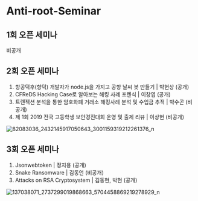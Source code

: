 # Anti-root-Seminar

1회 오픈 세미나
-------------
비공개


2회 오픈 세미나
-------------
1. 항공덕후(항덕) 개발자가 node.js을 가지고 공항 날씨 봇 만들기 | 박현상 (공개)
2. CFReDS Hacking Case로 알아보는 해킹 사례 포렌식 | 이창엽 (공개)
3. 트랜젝션 분석을 통한 암호화폐 거래소 해킹사례 분석 및 수입금 추적 | 박수곤 (비공개)
4. 제 1회 2019 전국 고등학생 보안경진대회 운영 및 출제 리뷰 | 이상현 (비공개)

![82083036_2432145917050643_3001159319212261376_n](https://user-images.githubusercontent.com/44921791/114509183-31c20080-9c70-11eb-8e3c-96428d70b869.png)


3회 오픈 세미나
-------------
1. Jsonwebtoken | 정지용 (공개)
2. Snake Ransomware | 김동언 (비공개)
3. Attacks on RSA Cryptosystem | 김동현, 박현 (공개)

![137038071_2737299019868663_5704458869219278929_n](https://user-images.githubusercontent.com/44921791/114509226-3dadc280-9c70-11eb-956b-a564686f6b99.jpg)

